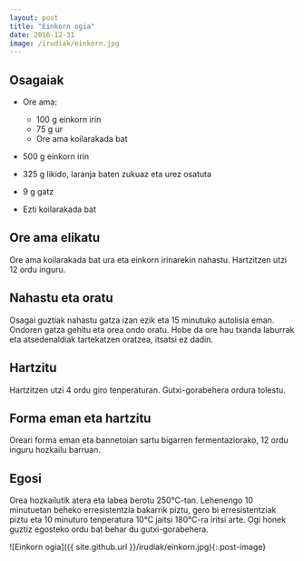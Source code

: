 ```yaml
---
layout: post
title: "Einkorn ogia"
date: 2016-12-31
image: /irudiak/einkorn.jpg
---
```


##  Osagaiak

* Ore ama:
  
  * 100 g einkorn irin
  * 75 g ur
  * Ore ama koilarakada bat

* 500 g einkorn irin 

* 325 g likido, laranja baten zukuaz eta urez osatuta

* 9 g gatz

* Ezti koilarakada bat

## Ore ama elikatu

Ore ama koilarakada bat ura eta einkorn irinarekin nahastu. Hartzitzen utzi 12 ordu inguru. 

## Nahastu eta oratu

Osagai guztiak nahastu gatza izan ezik eta 15 minutuko autolisia
eman. Ondoren gatza gehitu eta orea ondo oratu. Hobe da ore hau txanda
laburrak eta atsedenaldiak tartekatzen oratzea, itsatsi ez dadin. 

## Hartzitu

Hartzitzen utzi 4 ordu giro tenperaturan. Gutxi-gorabehera ordura
tolestu.

## Forma eman eta hartzitu

Oreari forma eman eta bannetoian sartu bigarren fermentaziorako, 12
ordu inguru hozkailu barruan.

## Egosi

Orea hozkailutik atera eta labea berotu 250&deg;C-tan. Lehenengo 10
minutuetan beheko erresistentzia bakarrik piztu, gero bi
erresistentziak piztu eta 10 minuturo tenperatura 10&deg;C jaitsi
180&deg;C-ra iritsi arte. Ogi honek guztiz egosteko ordu bat behar du
gutxi-gorabehera.

![Einkorn ogia]({{ site.github.url }}/irudiak/einkorn.jpg){:.post-image}

<!-- Local Variables: -->
<!-- ispell-local-dictionary: "euskera"-->
<!-- End: -->
